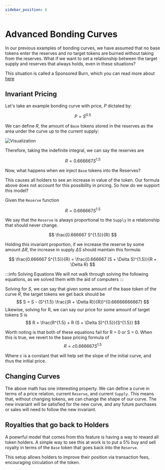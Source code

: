 ```yaml
---
sidebar_position: 6
---
```


# Advanced Bonding Curves

In our previous examples of bonding curves, we have assumed that no base tokens enter the reserves and no target tokens are burned without taking from the reserves. What if we want to set a relationship between the target supply and reserves that always holds, even in these situations?

This situation is called a Sponsored Burn, which you can read more about [here](https://avsa.medium.com/sponsored-burning-for-tcr-c0ab08eef9d4)

## Invariant Pricing

Let's take an example bonding curve with price, $P$ dictated by:

$$
P = S^{0.5}
$$

We can define $R$, the amount of `Base` tokens stored in the reserves as the area under the curve up to the current supply:

![Visualization](./visualization.png)

Therefore, taking the indefinite integral, we can say the reserves are

$$
	R = 0.666667 S^{1.5}
$$

Now, what happens when we inject `Base` tokens into the Reserves?

This causes all holders to see an increase in value of the token. Our formula above does not account for this possibility in pricing. So how do we support this model?

Given the `Reserve` function

$$
	R = 0.666667 S^{1.5}
$$

We say that the `Reserve` is always proportional to the `Supply` in a relationship that should never change.

$$
\frac{0.666667 S^{1.5}}{R}
$$

Holding this invariant proportion, if we increase the reserve by some amount $\Delta R$, the increase in supply $\Delta S$ should maintain this formula:

$$
\frac{0.666667 S^{1.5}}{R} = \frac{0.666667 (S + \Delta S)^{1.5}}{R + \Delta R}
$$

:::info Solving Equations
We will not walk through solving the following equations, as we solved them with the aid of computers
:::

Solving for $S$, we can say that given some amount of the base token of the curve $R$, the target tokens we get back should be
$$	
  S = S - (S^{1.5} \frac{(R + \Delta R)}{R})^{0.66666666667}
$$
Likewise, solving for R, we can say our price for some amount of target tokens  S is
$$
  R = \frac{R^{1.5} + R (S + \Delta S)^{1.5}}{S^{1.5}}
$$

Worth noting is that both of these equations fail for R = 0 or S = 0. When this is true, we revert to the base pricing formula of
$$
	R = c 0.666667 S^{1.5}
$$

Where c is a constant that will help set the slope of the initial curve, and thus the initial price.

## Changing Curves

The above math has one interesting property. We can define a curve in terms of a price relation, current `Reserve`, and current `Supply`. This means that, without changing tokens, we can change the shape of our curve. The new invariant will be satisfied for the new curve, and any future purchases or sales will need to follow the new invariant.

## Royalties that go back to Holders

A poewrful model that comes from this feature is having a way to reward all token holders. A simple way to see this at work is to put a 5% buy and sell royalty in terms of the `Base` token that goes back into the `Reserve`.

This setup allows holders to improve their position via transaction fees, encouraging circulation of the token.
